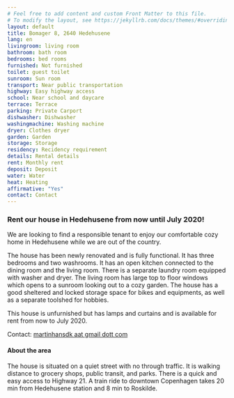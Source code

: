 ```yaml
---
# Feel free to add content and custom Front Matter to this file.
# To modify the layout, see https://jekyllrb.com/docs/themes/#overriding-theme-defaults
layout: default
title: Bomager 8, 2640 Hedehusene
lang: en
livingroom: living room
bathroom: bath room
bedrooms: bed rooms
furnished: Not furnished
toilet: guest toilet
sunroom: Sun room
transport: Near public transportation
highway: Easy highway access
school: Near school and daycare
terrace: Terrace
parking: Private Carport
dishwasher: Dishwasher
washingmachine: Washing machine
dryer: Clothes dryer
garden: Garden
storage: Storage
residency: Recidency requirement
details: Rental details
rent: Monthly rent
deposit: Deposit
water: Water
heat: Heating
affirmative: "Yes"
contact: Contact
---
```


<h3>Rent our house in Hedehusene from now until July 2020!</h3>
<p>
We are looking to find a responsible tenant to enjoy our comfortable cozy home in Hedehusene while we are out of the country.
</p>
<p>
The house has been newly renovated and is fully functional. It has three bedrooms and two washrooms. It has an open kitchen connected to the dining room and the living room. There is a separate laundry room equipped with washer and dryer. The living room has large top to floor windows which opens to a sunroom looking out to a cozy garden. The house has a good sheltered and locked storage space for bikes and equipments, as well as a separate toolshed for hobbies. 
</p>
<p>
This house is unfurnished but has lamps and curtains and is available for rent from now to July 2020.
</p>
<p>
Contact: <a href="mailto:martinhansdk(aat)gmail(dott)com">martinhansdk aat gmail dott com</a>
</p>

<h4>About the area</h4>
The house is situated on a quiet street with no through traffic. It is walking distance to grocery shops, public transit, and parks. There is a quick and easy access to Highway 21. A train ride to downtown Copenhagen takes 20 min from Hedehusene station and 8 min to Roskilde. 

